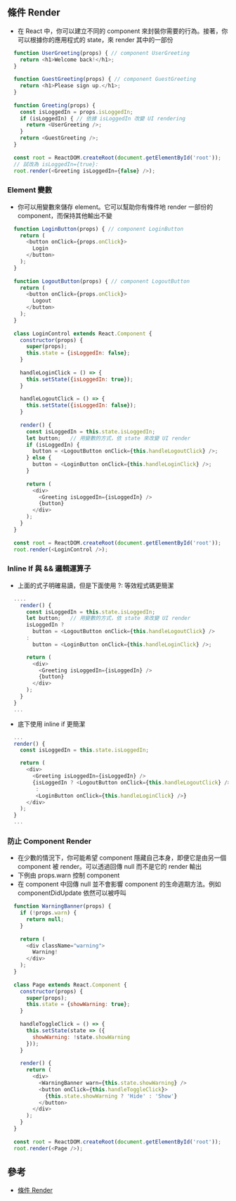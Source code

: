 ## 條件 Render

- 在 React 中，你可以建立不同的 component 來封裝你需要的行為。接著，你可以根據你的應用程式的 state，來 render 其中的一部份
```javascript
  function UserGreeting(props) { // component UserGreeting
    return <h1>Welcome back!</h1>;
  }
  
  function GuestGreeting(props) { // component GuestGreeting
    return <h1>Please sign up.</h1>;
  }
  
  function Greeting(props) {
    const isLoggedIn = props.isLoggedIn;
    if (isLoggedIn) { // 依據 isLoggedIn 改變 UI rendering
      return <UserGreeting />;
    }
    return <GuestGreeting />;
  }
  
  const root = ReactDOM.createRoot(document.getElementById('root'));
  // 試改為 isLoggedIn={true}:
  root.render(<Greeting isLoggedIn={false} />);
```

### Element 變數

- 你可以用變數來儲存 element。它可以幫助你有條件地 render 一部份的 component，而保持其他輸出不變
```javascript
  function LoginButton(props) { // component LoginButton
    return (
      <button onClick={props.onClick}>
        Login
      </button>
    );
  }
  
  function LogoutButton(props) { // component LogoutButton
    return (
      <button onClick={props.onClick}>
        Logout
      </button>
    );
  }
  
  class LoginControl extends React.Component {
    constructor(props) {
      super(props);
      this.state = {isLoggedIn: false};
    }
  
    handleLoginClick = () => {
      this.setState({isLoggedIn: true});
    }
  
    handleLogoutClick = () => {
      this.setState({isLoggedIn: false});
    }
  
    render() {
      const isLoggedIn = this.state.isLoggedIn;
      let button;	// 用變數的方式，依 state 來改變 UI render
      if (isLoggedIn) {
        button = <LogoutButton onClick={this.handleLogoutClick} />;
      } else {
        button = <LoginButton onClick={this.handleLoginClick} />;
      }
  
      return (
        <div>
          <Greeting isLoggedIn={isLoggedIn} />
          {button}
        </div>
      );
    }
  }
  
  const root = ReactDOM.createRoot(document.getElementById('root'));
  root.render(<LoginControl />);
```

### Inline If 與 && 邏輯運算子

- 上面的式子明確易讀，但是下面使用 ?: 等效程式碼更簡潔
```javascript
  ....
    render() {
      const isLoggedIn = this.state.isLoggedIn;
      let button;   // 用變數的方式，依 state 來改變 UI render
      isLoggedIn ?
        button = <LogoutButton onClick={this.handleLogoutClick} />
      :
        button = <LoginButton onClick={this.handleLoginClick} />;

      return (
        <div>
          <Greeting isLoggedIn={isLoggedIn} />
          {button}
        </div> 
      );
    }
  } 
  ...
```
- 底下使用 inline if 更簡潔
```javascript
  ...
  render() {
    const isLoggedIn = this.state.isLoggedIn;

    return (
      <div>
        <Greeting isLoggedIn={isLoggedIn} />
        {isLoggedIn ? <LogoutButton onClick={this.handleLogoutClick} />
         :
         <LoginButton onClick={this.handleLoginClick} />}
      </div>
    );
  }
  ...
```

### 防止 Component Render

- 在少數的情況下，你可能希望 component 隱藏自己本身，即便它是由另一個 component 被 render。可以透過回傳 null 而不是它的 render 輸出
- 下例由 props.warn 控制 <WarningBanner> component
- 在 component 中回傳 null 並不會影響 component 的生命週期方法。例如 componentDidUpdate 依然可以被呼叫
```javascript
  function WarningBanner(props) {
    if (!props.warn) {
      return null;
    }
  
    return (
      <div className="warning">
        Warning!
      </div>
    );
  }
  
  class Page extends React.Component {
    constructor(props) {
      super(props);
      this.state = {showWarning: true};
    }
  
    handleToggleClick = () => {
      this.setState(state => ({
        showWarning: !state.showWarning
      }));
    }
  
    render() {
      return (
        <div>
          <WarningBanner warn={this.state.showWarning} />
          <button onClick={this.handleToggleClick}>
            {this.state.showWarning ? 'Hide' : 'Show'}
          </button>
        </div>
      );
    }
  }
  
  const root = ReactDOM.createRoot(document.getElementById('root'));
  root.render(<Page />);
```

## 參考
- [條件 Render][1]

[1]: https://zh-hant.reactjs.org/docs/conditional-rendering.html
